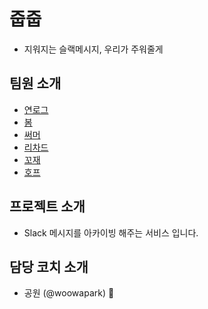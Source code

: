 # 줍줍

- 지워지는 슬랙메시지, 우리가 주워줄게

## 팀원 소개

- [연로그](yeonLog.md)
- [봄](bom.md)
- [써머](summer.md)
- [리차드](./richard.md)
- [꼬재](kkojae.md)
- [호프](https://github.com/moonheekim0118/pickpick-git-mission/blob/feature/hope/hope.md)

## 프로젝트 소개

- Slack 메시지를 아카이빙 해주는 서비스 입니다.

## 담당 코치 소개

- 공원 (@woowapark) 💚
